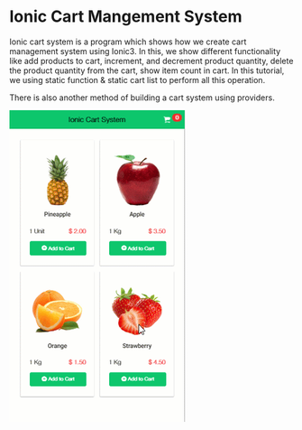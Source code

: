 # Ionic Cart Mangement System

Ionic cart system is a program which shows how we create cart management system using Ionic3. In this, we show different functionality like add products to cart, increment, and decrement product quantity, delete the product quantity from the cart, show item count in cart. In this tutorial, we using static function &amp; static cart list to perform all this operation. 

There is also another method of building a cart system using providers.

<img src="view.gif" />

